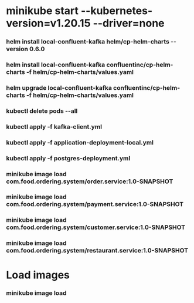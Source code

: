 # minikube start --kubernetes-version=v1.20.15  --driver=none

### helm install local-confluent-kafka helm/cp-helm-charts --version 0.6.0

### helm install local-confluent-kafka confluentinc/cp-helm-charts -f helm/cp-helm-charts/values.yaml
### helm upgrade local-confluent-kafka confluentinc/cp-helm-charts -f helm/cp-helm-charts/values.yaml

### kubectl delete pods --all

### kubectl apply -f kafka-client.yml
### kubectl apply -f application-deployment-local.yml 
### kubectl apply -f postgres-deployment.yml

### minikube image load com.food.ordering.system/order.service:1.0-SNAPSHOT
### minikube image load com.food.ordering.system/payment.service:1.0-SNAPSHOT
### minikube image load com.food.ordering.system/customer.service:1.0-SNAPSHOT
### minikube image load com.food.ordering.system/restaurant.service:1.0-SNAPSHOT


# Load images
### minikube image load
